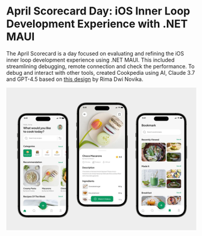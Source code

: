 # April Scorecard Day: iOS Inner Loop Development Experience with .NET MAUI

The April Scorecard is a day focused on evaluating and refining the iOS inner loop development experience using .NET MAUI. This included streamlining debugging, remote connection and check the performance.
To debug and interact with other tools, created Cookpedia using AI, Claude 3.7 and GPT-4.5 based on [this design](https://dribbble.com/shots/20792040-Cookpedia-Food-Recipe-Mobile-App) by Rima Dwi Novika.

![Design](Images/design.png)
